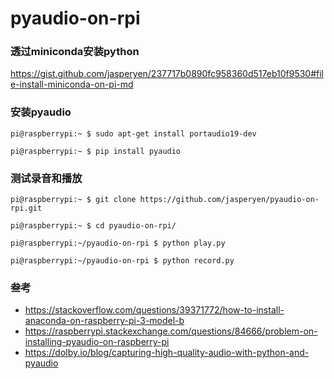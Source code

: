 # pyaudio-on-rpi

### 透过miniconda安装python
https://gist.github.com/jasperyen/237717b0890fc958360d517eb10f9530#file-install-miniconda-on-pi-md

### 安装pyaudio
```
pi@raspberrypi:~ $ sudo apt-get install portaudio19-dev

pi@raspberrypi:~ $ pip install pyaudio
```

### 测试录音和播放
```
pi@raspberrypi:~ $ git clone https://github.com/jasperyen/pyaudio-on-rpi.git

pi@raspberrypi:~ $ cd pyaudio-on-rpi/

pi@raspberrypi:~/pyaudio-on-rpi $ python play.py

pi@raspberrypi:~/pyaudio-on-rpi $ python record.py
```

### 叁考
 - https://stackoverflow.com/questions/39371772/how-to-install-anaconda-on-raspberry-pi-3-model-b
 - https://raspberrypi.stackexchange.com/questions/84666/problem-on-installing-pyaudio-on-raspberry-pi
 - https://dolby.io/blog/capturing-high-quality-audio-with-python-and-pyaudio
